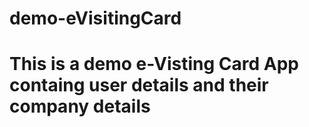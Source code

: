 # demo-eVisitingCard

# This is a demo e-Visting Card App containg user details and their company details

